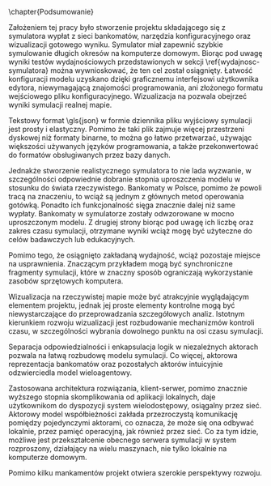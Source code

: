 \chapter{Podsumowanie}

Założeniem tej pracy było stworzenie projektu składającego się z symulatora wypłat z sieci bankomatów, narzędzia konfiguracyjnego oraz wizualizacji gotowego wyniku.
Symulator miał zapewnić szybkie symulowanie długich okresów na komputerze domowym. Biorąc pod uwagę wyniki testów wydajnościowych przedstawionych w sekcji \ref{wydajnosc-symulatora} można wywnioskować, że ten cel został osiągnięty. Łatwość konfiguracji modelu uzyskano dzięki graficznemu interfejsowi użytkownika edytora, niewymagającą znajomości programowania, ani złożonego formatu wejściowego pliku konfiguracyjnego. Wizualizacja na pozwala obejrzeć wyniki symulacji realnej mapie.

Tekstowy format \gls{json} w formie dziennika pliku wyjściowy symulacji jest prosty i elastyczny. Pomimo że taki plik zajmuje więcej przestrzeni dyskowej niż formaty binarne, to można go łatwo przetwarzać, używając większości używanych języków programowania, a także przekonwertować do formatów obsługiwanych przez bazy danych.

Jednakże stworzenie realistycznego symulatora to nie lada wyzwanie, w szczególności odpowiednie dobranie stopnia uproszczenia modelu w stosunku do świata rzeczywistego. Bankomaty w Polsce, pomimo że powoli tracą na znaczeniu, to wciąż są jednym z głównych metod operowania gotówką. Ponadto ich funkcjonalność sięga znacznie dalej niż same wypłaty.
Bankomaty w symulatorze zostały odwzorowane w mocno uproszczonym modelu. Z drugiej strony biorąc pod uwagę ich liczbę oraz zakres czasu symulacji, otrzymane wyniki wciąż mogę być użyteczne do celów badawczych lub edukacyjnych.

Pomimo tego, że osiągnięto zakładaną wydajność, wciąż pozostaje miejsce na usprawnienia. Znaczącym przykładem mogą być synchroniczne fragmenty symulacji, które w znaczny sposób ograniczają wykorzystanie zasobów sprzętowych komputera.

Wizualizacja na rzeczywistej mapie może być atrakcyjnie wyglądającym elementem projektu, jednak jej proste elementy kontrolne mogą być niewystarczające do przeprowadzania szczegółowych analiz. Istotnym kierunkiem rozwoju wizualizacji jest rozbudowanie mechanizmów kontroli czasu, w szczególności wybrania dowolnego punktu na osi czasu symulacji.

Separacja odpowiedzialności i enkapsulacja logik w niezależnych aktorach pozwala na łatwą rozbudowę modelu symulacji. Co więcej, aktorowa reprezentacja bankomatów oraz pozostałych aktorów intuicyjnie odzwierciedla model wieloagentowy.

Zastosowana architektura rozwiązania, klient-serwer, pomimo znacznie wyższego stopnia skomplikowania od aplikacji lokalnych, daje użytkownikom do dyspozycji system wielodostępowy, osiągalny przez sieć. Aktorowy model współbieżności zakłada przezroczystą komunikację pomiędzy pojedynczymi aktorami, co oznacza, że może się ona odbywać lokalnie, przez pamięć operacyjną, jak również przez sieć. Co za tym idzie, możliwe jest przekształcenie obecnego serwera symulacji w system rozproszony, działający na wielu maszynach, nie tylko lokalnie na komputerze domowym.

Pomimo kilku mankamentów projekt otwiera szerokie perspektywy rozwoju.